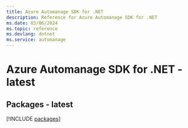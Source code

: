 ```yaml
---
title: Azure Automanage SDK for .NET
description: Reference for Azure Automanage SDK for .NET
ms.date: 03/06/2024
ms.topic: reference
ms.devlang: dotnet
ms.service: automanage
---
```

# Azure Automanage SDK for .NET - latest
## Packages - latest
[!INCLUDE [packages](automanage-index.md)]